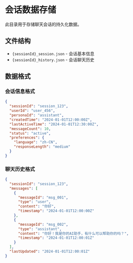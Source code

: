 # 会话数据存储

此目录用于存储聊天会话的持久化数据。

## 文件结构

- `{sessionId}_session.json` - 会话基本信息
- `{sessionId}_history.json` - 会话聊天历史

## 数据格式

### 会话信息格式
```json
{
  "sessionId": "session_123",
  "userId": "user_456",
  "personaId": "assistant",
  "createdTime": "2024-01-01T12:00:00Z",
  "lastActiveTime": "2024-01-01T12:30:00Z",
  "messageCount": 10,
  "status": "active",
  "preferences": {
    "language": "zh-CN",
    "responseLength": "medium"
  }
}
```

### 聊天历史格式
```json
{
  "sessionId": "session_123",
  "messages": [
    {
      "messageId": "msg_001",
      "type": "user",
      "content": "你好",
      "timestamp": "2024-01-01T12:00:00Z"
    },
    {
      "messageId": "msg_002",
      "type": "assistant",
      "content": "你好！我是你的AI助手，有什么可以帮助你的吗？",
      "timestamp": "2024-01-01T12:00:01Z"
    }
  ],
  "lastUpdated": "2024-01-01T12:00:01Z"
}
```
